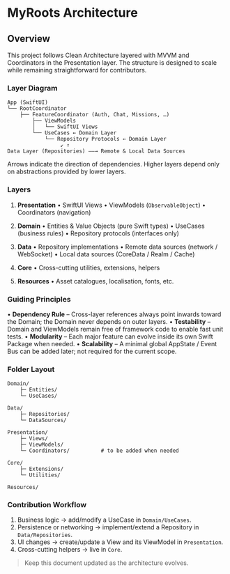 # MyRoots Architecture

## Overview

This project follows Clean Architecture layered with MVVM and Coordinators in the Presentation layer. The structure is designed to scale while remaining straightforward for contributors.

### Layer Diagram

```text
App (SwiftUI)
└── RootCoordinator
    ├── FeatureCoordinator (Auth, Chat, Missions, …)
        ├── ViewModels
        │   └── SwiftUI Views
        └── UseCases ← Domain Layer
            └── Repository Protocols ← Domain Layer
                 ↙︎ ↑
Data Layer (Repositories) ——→ Remote & Local Data Sources
```

Arrows indicate the direction of dependencies. Higher layers depend only on abstractions provided by lower layers.

### Layers

1. **Presentation**
   • SwiftUI Views
   • ViewModels (`ObservableObject`)
   • Coordinators (navigation)

2. **Domain**
   • Entities & Value Objects (pure Swift types)
   • UseCases (business rules)
   • Repository protocols (interfaces only)

3. **Data**
   • Repository implementations
   • Remote data sources (network / WebSocket)
   • Local data sources (CoreData / Realm / Cache)

4. **Core**
   • Cross-cutting utilities, extensions, helpers

5. **Resources**
   • Asset catalogues, localisation, fonts, etc.

### Guiding Principles

• **Dependency Rule** – Cross-layer references always point inwards toward the Domain; the Domain never depends on outer layers.
• **Testability** – Domain and ViewModels remain free of framework code to enable fast unit tests.
• **Modularity** – Each major feature can evolve inside its own Swift Package when needed.
• **Scalability** – A minimal global AppState / Event Bus can be added later; not required for the current scope.

### Folder Layout

```text
Domain/
    ├─ Entities/
    └─ UseCases/

Data/
    ├─ Repositories/
    └─ DataSources/

Presentation/
    ├─ Views/
    ├─ ViewModels/
    └─ Coordinators/          # to be added when needed

Core/
    ├─ Extensions/
    └─ Utilities/

Resources/
```

### Contribution Workflow

1. Business logic → add/modify a UseCase in `Domain/UseCases`.
2. Persistence or networking → implement/extend a Repository in `Data/Repositories`.
3. UI changes → create/update a View and its ViewModel in `Presentation`.
4. Cross-cutting helpers → live in `Core`.

> Keep this document updated as the architecture evolves.
